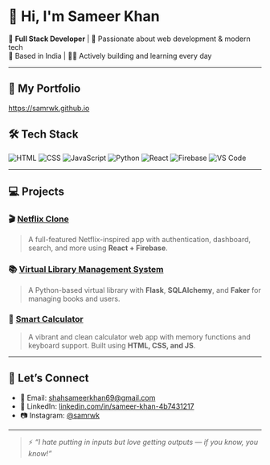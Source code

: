 # 👋 Hi, I'm Sameer Khan

🚀 **Full Stack Developer** | 🌱 Passionate about web development & modern tech  
📍 Based in India | 🧑‍💻 Actively building and learning every day

---

## 🔗 My Portfolio
https://samrwk.github.io


## 🛠️ Tech Stack
![HTML](https://img.shields.io/badge/-HTML5-orange?logo=html5&logoColor=white)
![CSS](https://img.shields.io/badge/-CSS3-blue?logo=css3&logoColor=white)
![JavaScript](https://img.shields.io/badge/-JavaScript-yellow?logo=javascript&logoColor=black)
![Python](https://img.shields.io/badge/-Python-3776AB?logo=python&logoColor=white)
![React](https://img.shields.io/badge/-React-20232a?logo=react&logoColor=61dafb)
![Firebase](https://img.shields.io/badge/-Firebase-FFCA28?logo=firebase&logoColor=black)
![VS Code](https://img.shields.io/badge/-VS%20Code-007ACC?logo=visual-studio-code&logoColor=white)

---

## 💻 Projects

### 🎬 [Netflix Clone](https://github.com/samrwk/netflix-clone)
> A full-featured Netflix-inspired app with authentication, dashboard, search, and more using **React + Firebase**.

### 📚 [Virtual Library Management System](https://github.com/samrwk/virtual-library)
> A Python-based virtual library with **Flask**, **SQLAlchemy**, and **Faker** for managing books and users.

### 🧮 [Smart Calculator](https://github.com/samrwk/smart-calculator)
> A vibrant and clean calculator web app with memory functions and keyboard support. Built using **HTML, CSS, and JS**.

---

## 🤝 Let’s Connect
- 📧 Email: shahsameerkhan69@gmail.com  
- 💼 LinkedIn: [linkedin.com/in/sameer-khan-4b7431217](https://www.linkedin.com/in/sameer-khan-4b7431217/)  
- 📷 Instagram: [@samrwk](https://instagram.com/samrwk)

---

> ⚡ *“I hate putting in inputs but love getting outputs — if you know, you know!”*

